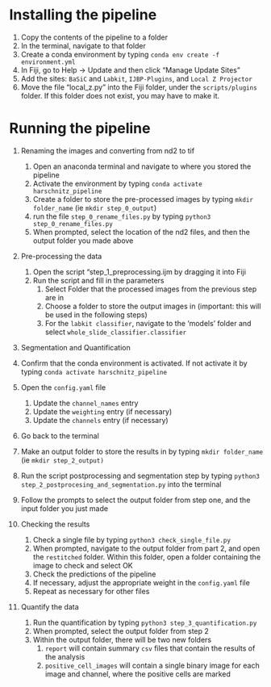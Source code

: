 # Installing the pipeline

1. Copy the contents of the pipeline to a folder
2. In the terminal, navigate to that folder
3. Create a conda environment by typing
`conda env create -f environment.yml`
4. In Fiji, go to Help → Update and then click “Manage Update Sites”
5. Add the sites: `BaSiC` and `Labkit`,  `IJBP-Plugins`, and `Local Z Projector`
6. Move the file “local_z.py” into the Fiji folder, under the `scripts/plugins` folder. If this folder does not exist, you may have to make it.

# Running the pipeline

1. Renaming the images and converting from nd2 to tif
    1. Open an anaconda terminal and navigate to where you stored the pipeline
    2. Activate the environment by typing `conda activate harschnitz_pipeline`
    3. Create a folder to store the pre-processed images by typing `mkdir folder_name` (ie `mkdir step_0_output`)
    4. run the file `step_0_rename_files.py` by typing `python3 step_0_rename_files.py`
    5. When prompted, select the location of the nd2 files, and then the output folder you made above
2. Pre-processing the data
    1. Open the script “step_1_preprocessing.ijm by dragging it into Fiji
    2. Run the script and fill in the parameters 
        1. Select Folder that the processed images from the previous step are in
        2. Choose a folder to store the output images in (important: this will be used in the following steps)
        3. For the `labkit classifier`, navigate to the ‘models’ folder and select `whole_slide_classifier.classifier`
        
3. Segmentation and Quantification
4. Confirm that the conda environment is activated. If not activate it by typing `conda activate harschnitz_pipeline`
5. Open the `config.yaml` file
    1. Update the `channel_names` entry
    2. Update the `weighting` entry (if necessary)
    3. Update the `channels` entry (if necessary)
6. Go back to the terminal
7. Make an output folder to store the results in by typing `mkdir folder_name` (ie `mkdir step_2_output)`
8. Run the script postprocessing and segmentation step by typing `python3 step_2_postprocesing_and_segmentation.py` into the terminal
9. Follow the prompts to select the output folder from step one, and the input folder you just made
10. Checking the results
    1. Check a single file by typing `python3 check_single_file.py`
    2. When prompted, navigate to the output folder from part 2, and open the `restitched` folder. Within this folder, open a folder containing the image to check and select OK
    3. Check the predictions of the pipeline
    4. If necessary, adjust the appropriate weight in the `config.yaml` file
    5. Repeat as necessary for other files
11. Quantify the data
    1. Run the quantification by typing `python3 step_3_quantification.py` 
    2. When prompted, select the output folder from step 2
    3. Within the output folder, there will be two new folders
        1. `report` will contain summary `csv` files that contain the results of the analysis
        2. `positive_cell_images` will contain a single binary image for each image and channel, where the positive cells are marked
